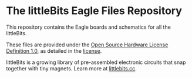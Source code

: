 # The littleBits Eagle Files Repository

This repository contains the Eagle boards and schematics for all the littleBits.

These files are provided under the [Open Source Hardware License Definition 1.0](http://freedomdefined.org/OSHW), as detailed in the [license](https://github.com/littlebitselectronics/eagle-files/blob/master/LICENSE).

littleBits is a growing library of pre-assembled electronic circuits that snap together with tiny magnets. Learn more at [littlebits.cc](http://littleBits.cc).